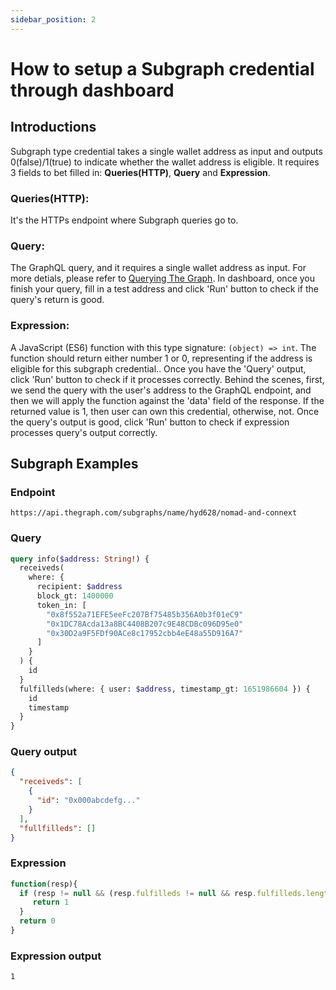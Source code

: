 ```yaml
---
sidebar_position: 2
---
```


# How to setup a Subgraph credential through dashboard

## Introductions
Subgraph type credential takes a single wallet address as input and outputs 0(false)/1(true) to indicate whether the wallet address is eligible. It requires 3 fields to bet filled in: **Queries(HTTP)**, **Query** and **Expression**.
### Queries(HTTP): 
It's the HTTPs endpoint where Subgraph queries go to.
### Query: 
The GraphQL query, and it requires a single wallet address as input. For more detials, please refer to [Querying The Graph](https://thegraph.com/docs/en/querying/querying-the-graph/). In dashboard, once you finish your query, fill in a test address and click 'Run' button to check if the query's return is good.
### Expression: 
A JavaScript (ES6) function with this type signature: `(object) => int`. The function should return either number 1 or 0, representing if the address is eligible for this subgraph credential.. Once you have the 'Query' output, click 'Run' button to check if it processes correctly. Behind the scenes, first, we send the query with the user's address to the GraphQL endpoint, and then we will apply the function against the 'data' field of the response. If the returned value is 1, then user can own this credential, otherwise, not. Once the query's output is good, click 'Run' button to check if expression processes query's output correctly.

## Subgraph Examples

### Endpoint
```
https://api.thegraph.com/subgraphs/name/hyd628/nomad-and-connext
```
### Query
```graphql
query info($address: String!) {
  receiveds(
    where: {
      recipient: $address
      block_gt: 1400000
      token_in: [
        "0x8f552a71EFE5eeFc207Bf75485b356A0b3f01eC9"
        "0x1DC78Acda13a8BC4408B207c9E48CDBc096D95e0"
        "0x30D2a9F5FDf90ACe8c17952cbb4eE48a55D916A7"
      ]
    }
  ) {
    id
  }
  fulfilleds(where: { user: $address, timestamp_gt: 1651986604 }) {
    id
    timestamp
  }
}

```
### Query output
```json
{
  "receiveds": [
    {
      "id": "0x000abcdefg..."
    }
  ],
  "fullfilleds": []
}
```
### Expression
```javascript
function(resp){
  if (resp != null && (resp.fulfilleds != null && resp.fulfilleds.length > 0 || resp.receiveds != null && resp.receiveds.length > 0)) {
     return 1
  }
  return 0
}
```
### Expression output
```
1
```
